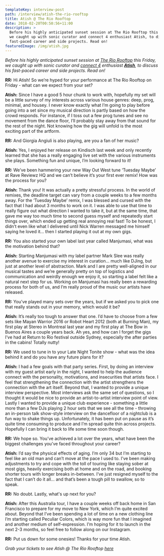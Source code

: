 ```yaml
---
templateKey: interview-post
path: /interview/atish-the-rio-rooftop
title: Atish @ The Rio Rooftop
date: 2018-02-20T00:50:56+11:00
description: >
  Before his highly anticipated sunset session at The Rio Rooftop this Friday,
  we caught up with sonic curator and connect 4 enthusiast Atish, to discuss his
  fast-paced career and side projects. Read on!
featuredImage: /img/atish.jpg
---
```


_Before his highly anticipated sunset session at [The Rio Rooftop](https://www.facebook.com/events/493902811009824/) this Friday, we caught up with sonic curator and [connect 4](https://www.youtube.com/watch?v=xuZK5MDLpxw) enthusiast **[Atish](https://www.facebook.com/atishmusic/)**, to discuss his fast-paced career and side projects. Read on!_

**RR:** Hi Atish! So we’re hyped for your performance at The Rio Rooftop on Friday - what can we expect from your set?

**Atish:** Since I have a good 5 hour chunk to work with, hopefully my set will be a little survey of my interests across various house genres: deep, prog, minimal, and housey. I never know exactly what I’m going to play before going into a set since my musical direction is partly based on how the crowd responds. For instance, if I toss out a few prog tunes and see no movement from the dance floor, I’ll probably stay away from that sound for the rest of the night. Not knowing how the gig will unfold is the most exciting part of the artform.

**RR:** And Giorgia Angiuli is also playing, are you a fan of her music?

**Atish:** Yes, I enjoyed her release on Kindisch last week and only recently learned that she has a really engaging live set with the various instruments she plays. Something fun and unique, I’m looking forward to it!

**RR:** We’ve been hammering your new Way Out West tune ‘Tuesday Maybe’ at Rave Reviewz HQ and we can’t believe it’s your first ever remix! How was the process for you?

**Atish:** Thank you! It was actually a pretty stressful process. In the world of remixes, the deadline target can vary from a couple weeks to a few months away. For the ‘Tuesday Maybe’ remix, I was blessed and cursed with the fact that I had about 3 months to work on it. I was able to use that time to really figure out what direction I wanted to take it, but at the same time, that gave me way too much time to second guess myself and repeatedly start things over, which ended up getting real annoying real fast! To be honest, I didn’t even like what I delivered until Nick Warren messaged me himself saying he loved it... then I started playing it out at my own gigs.

**RR:** You also started your own label last year called Manjumasi, what was the motivation behind that?

**Atish:** Starting Manjumasi with my label partner Mark Slee was really another avenue to exercise my interest in curation... much like DJing, but just at another level of abstraction. Mark and I are pretty well-aligned in our musical tastes and we’re generally pretty on top of logistics and communication and weirdly enough we enjoy it, so starting a label felt like a natural next step for us. Working on Manjumasi has really been a rewarding process for both of us, and I’m really proud of the music our artists have released.

**RR:** You’ve played many sets over the years, but if we asked you to pick one that really stands out in your memory, which would it be?

**Atish:** It’s really too tough to answer that one. I’d have to choose from a few sets like Mayan Warrior 2016 or Robot Heart 2012 (both at Burning Man), my first play at Stereo in Montreal last year and my first play at The Bow in Buenos Aires a couple years back. Ah yes, and how can I forget the gigs I’ve had at Return to Rio festival outside Sydney, especially the after parties in the cabins! Totally nutty!

**RR:** We used to tune in to your Late Night Tonite show - what was the idea behind it and do you have any future plans for it?

**Atish:** I had a few goals with that party series. First, by doing an interview with my guest artist early in the night, I wanted to help the audience connect with the personality, motivations, and insecurities that artists face. I feel that strengthening the connection with the artist strengthens the connection with the art itself. Beyond that, I wanted to provide a unique interview perspective. Most interviews ask the same set of questions, so I thought it would be nice to provide an artist-to-artist interview point of view. Lastly I wanted to provide a unique club experience - something a little more than a few DJs playing 2 hour sets that we see all the time - throwing an in-person talk show-style interview on the dancefloor of a nightclub is a fun way to shake things up. Unfortunately, it has been put on pause as it’s quite time consuming to produce and I’m spread quite thin across projects. Hopefully I can bring it back to life some time soon though.

**RR:** We hope so. You’ve achieved a lot over the years, what have been the biggest challenges you’ve faced throughout your career?

**Atish:** I’d say the physical effects of aging. I’m only 34 but I’m starting to feel like an old man and can’t move at the pace I used to. I’ve been making adjustments to try and cope with the toll of touring like staying sober at most gigs, heavily exercising both at home and on the road, and booking shorter tours with longer breaks in-between. I’ve just resigned myself to the fact that I can’t do it all... and that’s been a tough pill to swallow, so to speak.

**RR:** No doubt. Lastly, what's up next for you?

**Atish:** After this Australia tour, I have a couple weeks off back home in San Francisco to prepare for my move to New York, which I’m quite excited about. Beyond that I’ve been spending a lot of time on a new clothing line I’m starting called Peculiar Colors, which is way more fun that I imagined and another medium of self-expression. I’m hoping for it to launch in the next 2-3 months, so feel free to follow along on our Instagram.

**RR:** Put us down for some onesies! Thanks for your time Atish.

_Grab your tickets to see Atish @ The Rio Rooftop [here](https://www.facebook.com/events/493902811009824/)_

